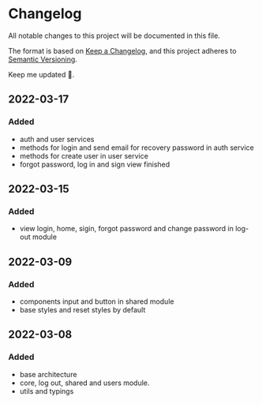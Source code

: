 # Changelog

All notable changes to this project will be documented in this file.

The format is based on [Keep a Changelog](https://keepachangelog.com/en/1.0.0/), and this project adheres to [Semantic Versioning](https://semver.org/spec/v2.0.0.html).

Keep me updated 🤦.

## 2022-03-17

### Added

- auth and user services
- methods for login and send email for recovery password in auth service
- methods for create user in user service
- forgot password, log in and sign view finished

## 2022-03-15

### Added

- view login, home, sigin, forgot password and change password in log-out module

## 2022-03-09

### Added

- components input and button in shared module
- base styles and reset styles by default

## 2022-03-08

### Added

- base architecture
- core, log out, shared and users module.
- utils and typings

